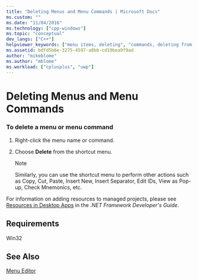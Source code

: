 ```yaml
---
title: "Deleting Menus and Menu Commands | Microsoft Docs"
ms.custom: ""
ms.date: "11/04/2016"
ms.technology: ["cpp-windows"]
ms.topic: "conceptual"
dev_langs: ["C++"]
helpviewer_keywords: ["menu items, deleting", "commands, deleting from menus", "menus, deleting"]
ms.assetid: bdfd5b6e-3275-4597-a8bb-cd19bea9f9ad
author: "mikeblome"
ms.author: "mblome"
ms.workload: ["cplusplus", "uwp"]
---
```

# Deleting Menus and Menu Commands
### To delete a menu or menu command

1. Right-click the menu name or command.

2. Choose **Delete** from the shortcut menu.

   > [!NOTE]
   > Similarly, you can use the shortcut menu to perform other actions such as Copy, Cut, Paste, Insert New, Insert Separator, Edit IDs, View as Pop-up, Check Mnemonics, etc.

For information on adding resources to managed projects, please see [Resources in Desktop Apps](/dotnet/framework/resources/index) in the *.NET Framework Developer's Guide*.

## Requirements

Win32

## See Also

[Menu Editor](../windows/menu-editor.md)
